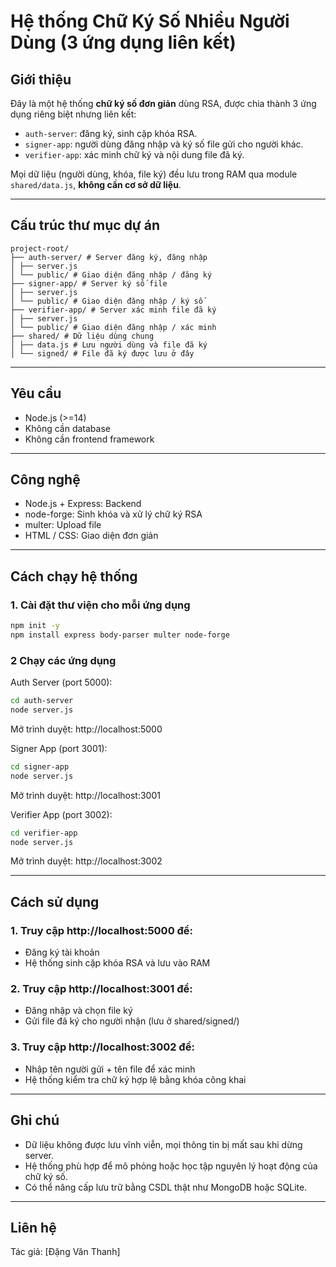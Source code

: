 # Hệ thống Chữ Ký Số Nhiều Người Dùng (3 ứng dụng liên kết)

## Giới thiệu

Đây là một hệ thống **chữ ký số đơn giản** dùng RSA, được chia thành 3 ứng dụng riêng biệt nhưng liên kết:
- `auth-server`: đăng ký, sinh cặp khóa RSA.
- `signer-app`: người dùng đăng nhập và ký số file gửi cho người khác.
- `verifier-app`: xác minh chữ ký và nội dung file đã ký.

Mọi dữ liệu (người dùng, khóa, file ký) đều lưu trong RAM qua module `shared/data.js`, **không cần cơ sở dữ liệu**.

---

## Cấu trúc thư mục dự án
```
project-root/
├── auth-server/ # Server đăng ký, đăng nhập
│ ├── server.js
│ └── public/ # Giao diện đăng nhập / đăng ký
├── signer-app/ # Server ký số file
│ ├── server.js
│ └── public/ # Giao diện đăng nhập / ký số
├── verifier-app/ # Server xác minh file đã ký
│ ├── server.js
│ └── public/ # Giao diện đăng nhập / xác minh
├── shared/ # Dữ liệu dùng chung
│ ├── data.js # Lưu người dùng và file đã ký
│ └── signed/ # File đã ký được lưu ở đây
```

---

## Yêu cầu

- Node.js (>=14)
- Không cần database
- Không cần frontend framework

---

## Công nghệ

- Node.js + Express: Backend
- node-forge: Sinh khóa và xử lý chữ ký RSA
- multer: Upload file
- HTML / CSS: Giao diện đơn giản

---

## Cách chạy hệ thống

### 1. Cài đặt thư viện cho mỗi ứng dụng
``` bash
npm init -y
npm install express body-parser multer node-forge
```

### 2 Chạy các ứng dụng
Auth Server (port 5000):
``` bash
cd auth-server
node server.js
```
Mở trình duyệt: http://localhost:5000

Signer App (port 3001):
``` bash
cd signer-app
node server.js
```
Mở trình duyệt: http://localhost:3001

Verifier App (port 3002):
``` bash
cd verifier-app
node server.js
```
Mở trình duyệt: http://localhost:3002

---

## Cách sử dụng

### 1. Truy cập http://localhost:5000 để:
- Đăng ký tài khoản
- Hệ thống sinh cặp khóa RSA và lưu vào RAM

### 2. Truy cập http://localhost:3001 để:
- Đăng nhập và chọn file ký
- Gửi file đã ký cho người nhận (lưu ở shared/signed/)

### 3. Truy cập http://localhost:3002 để:
- Nhập tên người gửi + tên file để xác minh
- Hệ thống kiểm tra chữ ký hợp lệ bằng khóa công khai

---

## Ghi chú

- Dữ liệu không được lưu vĩnh viễn, mọi thông tin bị mất sau khi dừng server.
- Hệ thống phù hợp để mô phỏng hoặc học tập nguyên lý hoạt động của chữ ký số.
- Có thể nâng cấp lưu trữ bằng CSDL thật như MongoDB hoặc SQLite.

---

## Liên hệ

Tác giả: [Đặng Văn Thanh]
